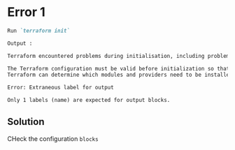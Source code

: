 # Error 1

```md
Run `terraform init`

Output :

Terraform encountered problems during initialisation, including problems with the configuration, described below.

The Terraform configuration must be valid before initialization so that
Terraform can determine which modules and providers need to be installed.

Error: Extraneous label for output

Only 1 labels (name) are expected for output blocks.
```

## Solution

CHeck the configuration `blocks`
